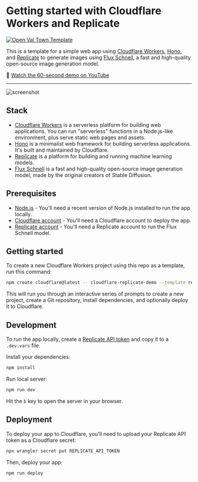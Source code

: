 # Getting started with Cloudflare Workers and Replicate

[![Open Val Town Template](https://stevekrouse-badge.web.val.run/)](https://www.val.town/x/stevekrouse/replicate_starter)

This is a template for a simple web app using [Cloudflare Workers](https://developers.cloudflare.com/workers/), [Hono](https://honojs.dev/), and [Replicate](https://replicate.com/) to generate images using [Flux Schnell](https://replicate.com/black-forest-labs/flux-schnell), a fast and high-quality open-source image generation model.

🍿 [Watch the 60-second demo on YouTube](https://www.youtube.com/watch?v=esO33ejanZs)

---

![screenshot](https://github.com/user-attachments/assets/f123b271-09a1-468c-9aac-5fdd4ed75184)

## Stack

- [Cloudflare Workers](https://developers.cloudflare.com/workers/) is a serverless platform for building web applications. You can run "serverless" functions in a Node.js-like environment, plus serve static web pages and assets.
- [Hono](https://honojs.dev/) is a minimalist web framework for building serverless applications. It's built and maintained by Cloudflare.
- [Replicate](https://replicate.com/) is a platform for building and running machine learning models.
- [Flux Schnell](https://replicate.com/black-forest-labs/flux-schnell) is a fast and high-quality open-source image generation model, made by the original creators of Stable Diffusion.

## Prerequisites

- [Node.js](https://nodejs.org/en/download/) - You'll need a recent version of Node.js installed to run the app locally.
- [Cloudflare account](https://dash.cloudflare.com) - You'll need a Cloudflare account to deploy the app.
- [Replicate account](https://replicate.com) - You'll need a Replicate account to run the Flux Schnell model.

## Getting started

To create a new Cloudflare Workers project using this repo as a template, run this command:

```bash
npm create cloudflare@latest -- cloudflare-replicate-demo --template replicate/getting-started-cloudflare-workers
```

This will run you through an interactive series of prompts to create a new project, create a Git repository, install dependencies, and optionally deploy it to Cloudflare.

## Development

To run the app locally, create a [Replicate API token](https://replicate.com/account/api-tokens) and copy it to a `.dev.vars` file.

Install your dependencies:

```bash
npm install
```

Run local server:

```bash
npm run dev
```

Hit the `b` key to open the server in your browser.

## Deployment

To deploy your app to Cloudflare, you'll need to upload your Replicate API token as a Cloudflare secret:

```bash
npx wrangler secret put REPLICATE_API_TOKEN
```

Then, deploy your app:

```bash
npm run deploy
```

